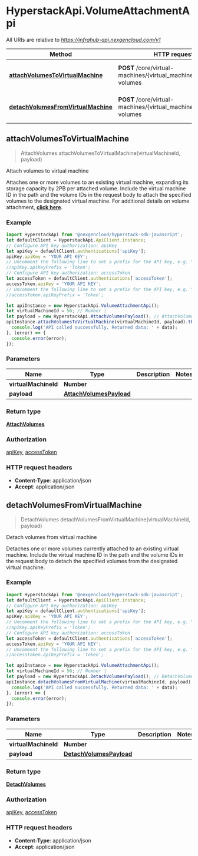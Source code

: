 # HyperstackApi.VolumeAttachmentApi

All URIs are relative to *https://infrahub-api.nexgencloud.com/v1*

Method | HTTP request | Description
------------- | ------------- | -------------
[**attachVolumesToVirtualMachine**](VolumeAttachmentApi.md#attachVolumesToVirtualMachine) | **POST** /core/virtual-machines/{virtual_machine_id}/attach-volumes | Attach volumes to virtual machine
[**detachVolumesFromVirtualMachine**](VolumeAttachmentApi.md#detachVolumesFromVirtualMachine) | **POST** /core/virtual-machines/{virtual_machine_id}/detach-volumes | Detach volumes from virtual machine



## attachVolumesToVirtualMachine

> AttachVolumes attachVolumesToVirtualMachine(virtualMachineId, payload)

Attach volumes to virtual machine

Attaches one or more volumes to an existing virtual machine, expanding its storage capacity by 2PB per attached volume. Include the virtual machine ID in the path and the volume IDs in the request body to attach the specified volumes to the designated virtual machine. For additional details on volume attachment, [**click here**](https://infrahub-doc.nexgencloud.com/docs/features/volumes-available-features#attach-a-volume-to-a-virtual-machine-1).

### Example

```javascript
import HyperstackApi from '@nexgencloud/hyperstack-sdk-javascript';
let defaultClient = HyperstackApi.ApiClient.instance;
// Configure API key authorization: apiKey
let apiKey = defaultClient.authentications['apiKey'];
apiKey.apiKey = 'YOUR API KEY';
// Uncomment the following line to set a prefix for the API key, e.g. "Token" (defaults to null)
//apiKey.apiKeyPrefix = 'Token';
// Configure API key authorization: accessToken
let accessToken = defaultClient.authentications['accessToken'];
accessToken.apiKey = 'YOUR API KEY';
// Uncomment the following line to set a prefix for the API key, e.g. "Token" (defaults to null)
//accessToken.apiKeyPrefix = 'Token';

let apiInstance = new HyperstackApi.VolumeAttachmentApi();
let virtualMachineId = 56; // Number | 
let payload = new HyperstackApi.AttachVolumesPayload(); // AttachVolumesPayload | 
apiInstance.attachVolumesToVirtualMachine(virtualMachineId, payload).then((data) => {
  console.log('API called successfully. Returned data: ' + data);
}, (error) => {
  console.error(error);
});

```

### Parameters


Name | Type | Description  | Notes
------------- | ------------- | ------------- | -------------
 **virtualMachineId** | **Number**|  | 
 **payload** | [**AttachVolumesPayload**](AttachVolumesPayload.md)|  | 

### Return type

[**AttachVolumes**](AttachVolumes.md)

### Authorization

[apiKey](../README.md#apiKey), [accessToken](../README.md#accessToken)

### HTTP request headers

- **Content-Type**: application/json
- **Accept**: application/json


## detachVolumesFromVirtualMachine

> DetachVolumes detachVolumesFromVirtualMachine(virtualMachineId, payload)

Detach volumes from virtual machine

Detaches one or more volumes currently attached to an existing virtual machine. Include the virtual machine ID in the path and the volume IDs in the request body to detach the specified volumes from the designated virtual machine.

### Example

```javascript
import HyperstackApi from '@nexgencloud/hyperstack-sdk-javascript';
let defaultClient = HyperstackApi.ApiClient.instance;
// Configure API key authorization: apiKey
let apiKey = defaultClient.authentications['apiKey'];
apiKey.apiKey = 'YOUR API KEY';
// Uncomment the following line to set a prefix for the API key, e.g. "Token" (defaults to null)
//apiKey.apiKeyPrefix = 'Token';
// Configure API key authorization: accessToken
let accessToken = defaultClient.authentications['accessToken'];
accessToken.apiKey = 'YOUR API KEY';
// Uncomment the following line to set a prefix for the API key, e.g. "Token" (defaults to null)
//accessToken.apiKeyPrefix = 'Token';

let apiInstance = new HyperstackApi.VolumeAttachmentApi();
let virtualMachineId = 56; // Number | 
let payload = new HyperstackApi.DetachVolumesPayload(); // DetachVolumesPayload | 
apiInstance.detachVolumesFromVirtualMachine(virtualMachineId, payload).then((data) => {
  console.log('API called successfully. Returned data: ' + data);
}, (error) => {
  console.error(error);
});

```

### Parameters


Name | Type | Description  | Notes
------------- | ------------- | ------------- | -------------
 **virtualMachineId** | **Number**|  | 
 **payload** | [**DetachVolumesPayload**](DetachVolumesPayload.md)|  | 

### Return type

[**DetachVolumes**](DetachVolumes.md)

### Authorization

[apiKey](../README.md#apiKey), [accessToken](../README.md#accessToken)

### HTTP request headers

- **Content-Type**: application/json
- **Accept**: application/json

